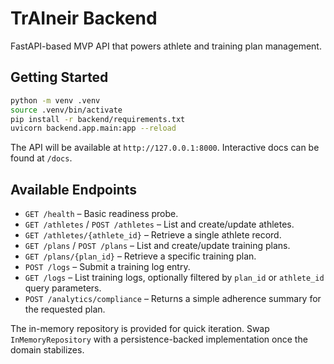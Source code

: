 # TrAIneir Backend

FastAPI-based MVP API that powers athlete and training plan management.

## Getting Started

```bash
python -m venv .venv
source .venv/bin/activate
pip install -r backend/requirements.txt
uvicorn backend.app.main:app --reload
```

The API will be available at `http://127.0.0.1:8000`. Interactive docs can be
found at `/docs`.

## Available Endpoints

- `GET /health` – Basic readiness probe.
- `GET /athletes` / `POST /athletes` – List and create/update athletes.
- `GET /athletes/{athlete_id}` – Retrieve a single athlete record.
- `GET /plans` / `POST /plans` – List and create/update training plans.
- `GET /plans/{plan_id}` – Retrieve a specific training plan.
- `POST /logs` – Submit a training log entry.
- `GET /logs` – List training logs, optionally filtered by `plan_id` or
  `athlete_id` query parameters.
- `POST /analytics/compliance` – Returns a simple adherence summary for the
  requested plan.

The in-memory repository is provided for quick iteration. Swap `InMemoryRepository`
with a persistence-backed implementation once the domain stabilizes.
